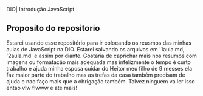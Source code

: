 DIO| Introdução JavaScript

## Proposito do repositorio 
Estarei usando esse repositório para ir colocando os reusmos das minhas aulas de JavaScript na DIO.
Estarei salvando os arquivos em '1aula.md, '2aula.md' e assim por diante.
Gostaria de caprichar mais nos resumos com imagens ou formatação mais adequada mas infelizmente o tempo é curto trabalho e ajuda minha esposa cuidar do Heitor meu filho de 9 messes ela faz maior parte do trabalho mas as trefas da casa também precisam de ajuda e nao faço mais que a obrigação também.
Talvez ninguem va ler isso entao vlw flwww e ate mais!
